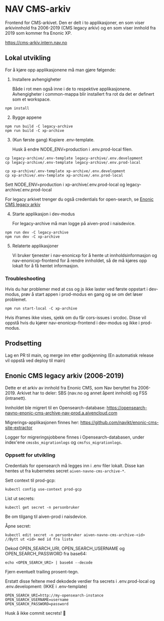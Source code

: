 # NAV CMS-arkiv

Frontend for CMS-arkivet. Den er delt i to applikasjoner, en som viser arkivinnhold fra 2006-2019 (CMS legacy arkiv) og en som viser innhold fra 2019 som kommer fra Enonic XP.

https://cms-arkiv.intern.nav.no

## Lokal utvikling

For å kjøre opp applikasjonene må man gjøre følgende:

1. Installere avhengigheter

   Både i rot men også inne i de to respektive applikasjonene. Avhengigheter i common-mappa blir installert fra rot da det er definert som et workspace.

```
npm install
```

2. Bygge appene

```
npm run build -C legacy-archive
npm run build -C xp-archive
```

3. (Kun første gang) Kopiere .env-template.

   Husk å endre NODE_ENV=production i .env.prod-local filen.

```
cp legacy-archive/.env-template legacy-archive/.env.development
cp legacy-archive/.env-template legacy-archive/.env.prod-local

cp xp-archive/.env-template xp-archive/.env.development
cp xp-archive/.env-template xp-archive/.env.prod-local
```

Sett NODE_ENV=production i xp-archive/.env.prod-local og legacy-archive/.env.prod-local

For legacy arkivet trenger du også credentials for open-search, se [Enonic CMS legacy arkiv](#enonic-cms-legacy-arkiv-2006-2019)

4. Starte applikasjon i dev-modus

   For legacy-archive må man logge på aiven-prod i naisdevice.

```
npm run dev -C legacy-archive
npm run dev -C xp-archive
```

5. Relaterte applikasjoner

   Vi bruker tjenester i nav-enonicxp for å hente ut innholdsinformasjon og nav-enonicxp-frontend for å rendre innholdet, så de må kjøres opp lokalt for å få hentet informasjon.

### Troubleshooting

Hvis du har problemer med at css og js ikke laster ved første oppstart i dev-modus, prøv å start appen i prod-modus en gang og se om det løser problemet.

```
npm run start-local -C xp-archive
```

Hvis iframes ikke vises, sjekk om du får cors-issues i srcdoc. Disse vil oppstå hvis du kjører nav-enonicxp-frontend i dev-modus og ikke i prod-modus.

## Prodsetting

Lag en PR til main, og merge inn etter godkjenning (En automatisk release vil oppstå ved deploy til main)

## <a name="enonic-legacy"></a> Enonic CMS legacy arkiv (2006-2019)

Dette er et arkiv av innhold fra Enonic CMS, som Nav benyttet fra 2006-2019. Arkivet har to deler: SBS (nav.no og annet åpent innhold) og FSS (intranett).

Innholdet ble migrert til en Opensearch-database: https://opensearch-navno-enonic-cms-archive-nav-prod.a.aivencloud.com

Migrerings-applikasjonen finnes her: https://github.com/navikt/enonic-cms-site-extractor

Logger for migreringsjobbene finnes i Opensearch-databasen, under index'ene `cmssbs_migrationlogs` og `cmsfss_migrationlogs`.

### Oppsett for utvikling

Credentials for opensearch må legges inn i .env filer lokalt. Disse kan hentes ut fra kubernetes secret `aiven-navno-cms-archive-*`.

Sett context til prod-gcp:

```
kubectl config use-context prod-gcp
```

List ut secrets:

```
kubectl get secret -n personbruker
```

Be om tilgang til aiven-prod i naisdevice.

Åpne secret:

```
kubectl edit secret -n personbruker aiven-navno-cms-archive-<id> //Bytt ut <id> med id fra lista
```

Dekod OPEN_SEARCH_URI, OPEN_SEARCH_USERNAME og OPEN_SEARCH_PASSWORD fra base64:

```
echo <OPEN_SEARCH_URI> | base64 --decode
```

Fjern eventuelt trailing prosent-tegn.

Erstatt disse feltene med dekodede verdier fra secrets i .env.prod-local og .env.development: (IKKE i .env-template)

```
OPEN_SEARCH_URI=http://my-opensearch-instance
OPEN_SEARCH_USERNAME=username
OPEN_SEARCH_PASSWORD=password
```

Husk å ikke commit secrets! 👿
